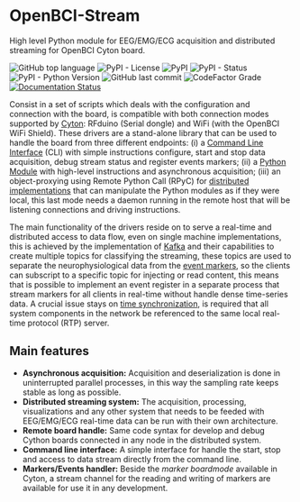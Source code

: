# OpenBCI-Stream 
High level Python module for EEG/EMG/ECG acquisition and distributed streaming for OpenBCI Cyton board.

![GitHub top language](https://img.shields.io/github/languages/top/un-gcpds/openbci-stream?)
![PyPI - License](https://img.shields.io/pypi/l/openbci-stream?)
![PyPI](https://img.shields.io/pypi/v/openbci-stream?)
![PyPI - Status](https://img.shields.io/pypi/status/openbci-stream?)
![PyPI - Python Version](https://img.shields.io/pypi/pyversions/openbci-stream?)
![GitHub last commit](https://img.shields.io/github/last-commit/un-gcpds/openbci-stream?)
![CodeFactor Grade](https://img.shields.io/codefactor/grade/github/UN-GCPDS/openbci-stream?)
[![Documentation Status](https://readthedocs.org/projects/openbci-stream/badge/?version=latest)](https://openbci-stream.readthedocs.io/en/latest/?badge=latest)



Consist in a set of scripts which deals with the configuration and connection with the board, is compatible with both connection modes supported by [Cyton](https://shop.openbci.com/products/cyton-biosensing-board-8-channel?variant=38958638542): RFduino (Serial dongle) and WiFi (with the OpenBCI WiFi Shield). These drivers are a stand-alone library that can be used to handle the board from three different endpoints: (i) a [Command Line Interface](06-command_line_interface.ipynb) (CLI) with simple instructions configure, start and stop data acquisition, debug stream status and register events markers; (ii) a [Python Module](03-data_acuisition.ipynb) with high-level instructions and asynchronous acquisition; (iii) an object-proxying using Remote Python Call (RPyC) for [distributed implementations](A4-server-based-acquisition.ipynb) that can manipulate the Python modules as if they were local, this last mode needs a daemon running in the remote host that will be listening connections and driving instructions.

The main functionality of the drivers reside on to serve a real-time and distributed access to data flow, even on single machine implementations, this is achieved by the implementation of [Kafka](https://kafka.apache.org/) and their capabilities to create multiple topics for classifying the streaming, these topics are used to separate the neurophysiological data from the [event markers](05-stream_markers), so the clients can subscript to a specific topic for injecting or read content, this means that is possible to implement an event register in a separate process that stream markers for all clients in real-time without handle dense time-series data. A crucial issue stays on [time synchronization](A4-server-based_acquisition.ipynb#Step-5---Configure-time-server), is required that all system components in the network be referenced to the same local real-time protocol (RTP) server.

## Main features

  * **Asynchronous acquisition:** Acquisition and deserialization is done in uninterrupted parallel processes, in this way the sampling rate keeps stable as long as possible.
  * **Distributed streaming system:** The acquisition, processing, visualizations  and any other system that needs to be feeded with EEG/EMG/ECG real-time data can be run with their own architecture.
  * **Remote board handle:** Same code syntax for develop and debug Cython boards connected in any node in the distributed system.
  * **Command line interface:** A simple interface for handle the start, stop and access to data stream directly from the command line.
  * **Markers/Events handler:** Beside the _marker boardmode_ available in Cyton, a stream channel for the reading and writing of markers are available for use it in any development.
